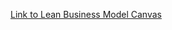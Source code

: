 [Link to Lean Business Model Canvas](https://docs.google.com/presentation/d/1d6TGZYeAqnivmicOSMCYflZ0N6uNH1Ltl4X7pMpI7dY/edit?usp=sharing)
